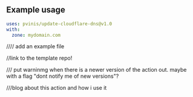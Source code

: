 ## Example usage

```yml
uses: pvinis/update-cloudflare-dns@v1.0
with:
  zone: mydomain.com
```






//// add an example file

//link to the template repo!


/// put warninmg when there is a newer version of the action out. maybe with a flag "dont notify me of new versions"?

///blog about this action and how i use it
